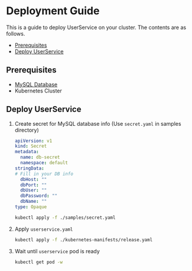 # Deployment Guide

This is a guide to deploy UserService on your cluster. The contents are as follows.

* [Prerequisites](#prerequisites)
* [Deploy UserService](#deploy-userservice)

## Prerequisites
- [MySQL Database](./tables.md)
- Kubernetes Cluster

## Deploy UserService
1. Create secret for MySQL database info (Use `secret.yaml` in samples directory)
   ```yaml
   apiVersion: v1
   kind: Secret
   metadata:
     name: db-secret
     namespace: default
   stringData:
   # Fill in your DB info
     dbHost: ""
     dbPort: ""
     dbUser: ""
     dbPassword: ""
     dbName: ""
   type: Opaque
   ```
   ```bash
   kubectl apply -f ./samples/secret.yaml
   ```
   
2. Apply `userservice.yaml`
   ```bash
   kubectl apply -f ./kubernetes-manifests/release.yaml
   ```
3. Wait until `userservice` pod is ready
   ```bash
   kubectl get pod -w
   ```